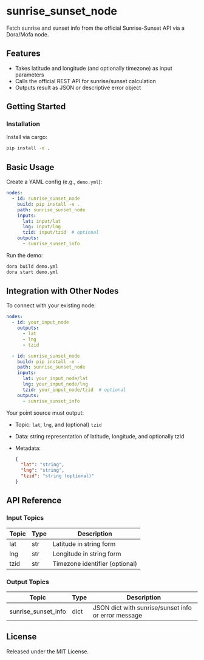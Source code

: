 # sunrise_sunset_node

Fetch sunrise and sunset info from the official Sunrise-Sunset API via a Dora/Mofa node.

## Features
- Takes latitude and longitude (and optionally timezone) as input parameters
- Calls the official REST API for sunrise/sunset calculation
- Outputs result as JSON or descriptive error object

## Getting Started

### Installation
Install via cargo:
```bash
pip install -e .
```

## Basic Usage

Create a YAML config (e.g., `demo.yml`):

```yaml
nodes:
  - id: sunrise_sunset_node
    build: pip install -e .
    path: sunrise_sunset_node
    inputs:
      lat: input/lat
      lng: input/lng
      tzid: input/tzid  # optional
    outputs:
      - sunrise_sunset_info
```

Run the demo:
```bash
dora build demo.yml
dora start demo.yml
```

## Integration with Other Nodes

To connect with your existing node:

```yaml
nodes:
  - id: your_input_node
    outputs:
      - lat
      - lng
      - tzid

  - id: sunrise_sunset_node
    build: pip install -e .
    path: sunrise_sunset_node
    inputs:
      lat: your_input_node/lat
      lng: your_input_node/lng
      tzid: your_input_node/tzid  # optional
    outputs:
      - sunrise_sunset_info
```

Your point source must output:

* Topic: `lat`, `lng`, and (optional) `tzid`
* Data: string representation of latitude, longitude, and optionally tzid
* Metadata:

  ```json
  {
    "lat": "string",
    "lng": "string",
    "tzid": "string (optional)"
  }
  ```

## API Reference

### Input Topics

| Topic | Type | Description |
|-------|------|-------------|
| lat   | str  | Latitude in string form |
| lng   | str  | Longitude in string form |
| tzid  | str  | Timezone identifier (optional) |

### Output Topics

| Topic                | Type      | Description                 |
|----------------------|-----------|-----------------------------|
| sunrise_sunset_info  | dict      | JSON dict with sunrise/sunset info or error message |


## License

Released under the MIT License.
